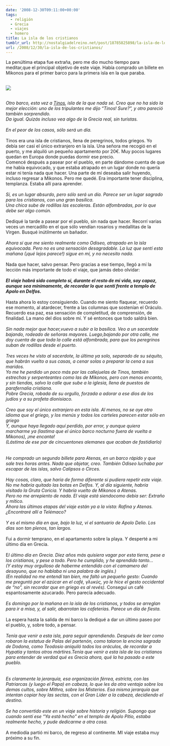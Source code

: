 ```yaml
---
date: '2008-12-30T09:11:00+00:00'
tags:
  - religión
  - Grecia
  - viajes
  - homero
title: La isla de los cristianos
tumblr_url: http://nostalgiadelreino.net/post/18785825898/la-isla-de-los-cristianos
url: /2008/12/30/la-isla-de-los-cristianos/
---
```


<p>La penúltima etapa fue extraña, pero me dio mucho tiempo para meditar,que el principal objetivo de este viaje. Había comprado un billete en Mikonos para el primer barco para la primera isla en la que paraba.<br/><br/></p>
<p><img src="http://66.media.tumblr.com/eca9656498fd9ae02d6f6b42feb770e8/tumblr_inline_nfr1xk52RG1r8a7sj.jpg"/></p>

<p><br/><em>Otro barco, esta vez a <a href="http://en.wikipedia.org/wiki/Tinos">Tinos</a>, isla de la que nada sé. Creo que no ha sido la mejor elección: uno de los tripulantes me dijo &ldquo;Tinos! Sure?&rdquo;, y otro pareció también sorprendido.<br/>Da igual. Quizás incluso vea algo de la Grecia real, sin turistas.</em><br/><br/><em>En el peor de los casos, sólo será un día.</em><br/><br/>Tinos era una isla de cristianos, llena de peregrinos, todos griegos. Yo debía ser casi el único extranjero en la isla. Una señora me recogió en el puerto, y me alquiló un pequeño apartamento por 20€. Muy pocos lugares quedan en Europa donde puedas dormir ese precio.<br/>Comencé después a pasear por el pueblo, en parte dándome cuenta de que me había equivocado, y que estaba atrapado en un lugar donde no quería estar ni tenía nada que hacer. Una parte de mí deseaba salir huyendo, incluso regresar a Mikonos. Pero me quedé. Era importante tener disciplina, templanza. Estaba allí para aprender.<br/><br/><em>Sí, es un lugar absurdo, pero sólo será un día. Parece ser un lugar sagrado para los cristianos, con una gran basílica.<br/>Una chica sube de rodillas las escaleras. Están alfombradas, por lo que debe ser algo común.</em><br/><br/>Dediqué la tarde a pasear por el pueblo, sin nada que hacer. Recorrí varias veces un mercadillo en el que sólo vendían rosarios y medallitas de la Virgen. Busqué inútilmente un bañador.<br/><br/><em>Ahora sí que me siento realmente como Odiseo, atrapado en la isla equivocada. Pero no es una sensación desagradable. La luz que sentí esta mañana (¡qué lejos parece!) sigue en mí, y no necesito nada.</em><br/><br/>Nada que hacer, salvo pensar. Pero gracias a ese tiempo, llegó a mí la lección más importante de todo el viaje, que jamás debo olvidar:<br/><br/><strong><em>El viaje habrá sido completo si, durante el resto de mi vida, soy capaz, aunque sea mínimamente, de recordar lo que sentí frente a templo de Apolo en Delfos.</em></strong><br/><br/>Hasta ahora lo estoy consiguiendo. Cuando me siento flaquear, recuerdo ese momento, al atardecer, frente a las columnas que sostenían el Oráculo. Recuerdo esa paz, esa sensación de completitud, de comprensión, de finalidad. La mano del dios sobre mí. Y sé entonces que todo saldrá bien.<br/><br/><em>Sin nada mejor que hacer,vuevo a subir a la basílica. Veo a un sacerdote bajando, rodeado de señoras mayores. Luego,bajando por otra calle, me doy cuenta de que toda la calle está alfombrada, para que los peregrinos suban de rodillas desde el puerto.</em><br/><br/><em>Tres veces he visto al sacerdote, la última ya solo, separado de su séquito, que habrán vuelto a sus casas, a cenar solas o preparar la cena a sus maridos.<br/>Yo me he perdido un poco más por las callejuelas de Tinos, también estrechas y serpenteantes como las de Mikonos, pero con menos encanto, y sin tiendas, salvo la calle que sube a la iglesia, llena de puestos de parafernalia cristiana.<br/>Pobre Grecia, robada de su orgullo, forzada a adorar a ese dios de los judíos y a su profeta dionisiaco.</em><br/><br/><em>Creo que soy el único extranjero en esta isla. Al menos, no se oye otro idioma que el griego, y los menús y todos los carteles parecen estar sólo en griego<br/>Y, aunque haya llegado aquí perdido, por error, y aunque quiera marcharme ya (lastima que el único barco nocturno fuera de vuelta a Mikonos), ¡me encanta!<br/>(Lástima de ese par de cincuentones alemanes que acaban de fastidiarlo)<br/></em><br/><br/><em>He comprado un segundo billete para Atenas, en un barco rápido y que sale tres horas antes. Nada que objetar, creo. También Odiseo luchaba por escapar de las islas, salvo Calipsos o Circes.</em><br/><br/><em>Hay cosas, claro, que haría de forma diferente si pudiera repetir este viaje. No me habría quitado las botas en Delfos. Y, al día siguiente, habría visitado la Gruta Coricia. Y habría vuelto de Mikonos a Atenas.<br/>Pero no me arrepiento de nada. El viaje está siendocomo debía ser: Extraño y mítico.<br/>Ahora las últimas etapas del viaje están ya a la vista: Rafina y Atenas. ¿Encontraré allí a Telémaco?</em><br/><br/><em>Y es el mismo día en que, bajo la luz, vi el santuario de Apolo Delio. Los días son tan plenos, tan largos.</em><br/><br/>Fui a dormir temprano, en el apartamento sobre la playa. Y desperté a mi último día en Grecia.<br/><br/>E<em>l último día en Grecia. Diez años más quisiera vagar por esta tierra, pese a los cristianos, y pese a todo. Pero he cumplido, y he aprendido tanto&hellip;<br/>(Y estoy muy orgulloso de haberme entendido con el camamero del desayuno, que no hablaba ni una palabra de inglés.)<br/>(En realidad no me entendí tan bien, me faltó un pequeño gesto: Cuando me preguntó por el azúcar en el café, γλυκύς, yo le hice el gesto occidental de &ldquo;no&rdquo;, sin recordar que en griego es al revés).</em> Conseguí un café espantosamente azucarado. Pero parecía adecuado.<br/><br/><em>Es domingo por la mañana en la isla de los cristianos, y todos se arreglan para ir a misa, y, al salir, abarrotan las cafeterías. Parece un día de fiesta.</em><br/><br/>La espera hasta la salida de mi barco la dediqué a dar un último paseo por el pueblo, y, sobre todo, a pensar.<br/><br/><em>Tenía que venir a esta isla, para seguir aprendiendo. Después de leer como robaron la estatua de Palas del partenón, como talaron la encina sagrada de Dodona, como Teodosio aniquiló todos los oráculos, de recordar a Hypatia y tantos otros mártires.Tenía que venir a esta isla de los cristianos para entender de verdad qué es Grecia ahora, qué la ha pasado a este pueblo.<br/></em><br/><br/><em>Es claramente la jerarquía, esa organización férrea, estricta, con las Patriarcas (y luego el Papa) en cabeza, lo que les da otra ventaja sobre los demas cultos, sobre Mithra, sobre los Misterios. Esa misma jerarquía que intentan copiar hoy las sectas, con el Gran Líder a la cabeza, decidiendo el destino.</em><br/><br/><em>Se ha convertido este en un viaje sobre historia y religión. Supongo que cuando sentí ese &ldquo;Ya está hecho&rdquo; en el templo de Apolo Pitio, estaba realmente hecho, y pude dedicarme a otra cosa.</em><br/><br/>A mediodía partió mi barco, de regreso al continente. MI viaje estaba muy próximo a su fin.</p>
<div class="blogger-post-footer"><img alt="" height="1" src="https://blogger.googleusercontent.com/tracker/1180118427259117074-1703258305562025608?l=nostalgiadelreino.blogspot.com" width="1"/></div>